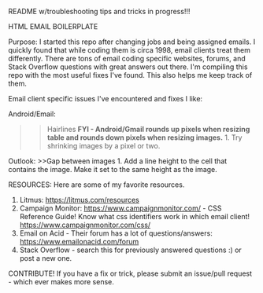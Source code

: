 README w/troubleshooting tips and tricks in progress!!!

HTML EMAIL BOILERPLATE

Purpose:
  I started this repo after changing jobs and being assigned emails. I quickly found that while coding them is circa 1998, email clients treat them differently. There are tons of email coding specific websites, forums, and Stack Overflow questions with great answers out there. I'm compiling this repo with the most useful fixes I've found. This also helps me keep track of them.

Email client specific issues I've encountered and fixes I like:

  Android/Email:
  >>Hairlines
  **FYI - Android/Gmail rounds up pixels when resizing table and rounds down pixels when resizing images.**
    1. Try shrinking images by a pixel or two.

  Outlook:
    >>Gap between images
     1. Add a line height to the cell that contains the image. Make it set to the same height as the image.

RESOURCES:
Here are some of my favorite resources.
  1. Litmus: https://litmus.com/resources
  2. Campaign Monitor: https://www.campaignmonitor.com/
    - CSS Reference Guide! Know what css identifiers work in which email client! https://www.campaignmonitor.com/css/
  3. Email on Acid - Their forum has a lot of questions/answers: https://www.emailonacid.com/forum
  4. Stack Overflow - search this for previously answered questions :) or post a new one.

CONTRIBUTE!
If you have a fix or trick, please submit an issue/pull request - which ever makes more sense.
